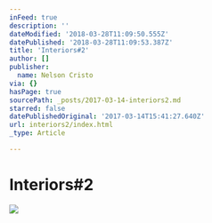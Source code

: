 ```yaml
---
inFeed: true
description: ''
dateModified: '2018-03-28T11:09:50.555Z'
datePublished: '2018-03-28T11:09:53.387Z'
title: 'Interiors#2'
author: []
publisher:
  name: Nelson Cristo
via: {}
hasPage: true
sourcePath: _posts/2017-03-14-interiors2.md
starred: false
datePublishedOriginal: '2017-03-14T15:41:27.640Z'
url: interiors2/index.html
_type: Article

---
```

# Interiors\#2
![](https://the-grid-user-content.s3-us-west-2.amazonaws.com/348370fb-85fc-4936-823f-99839cf700a2.jpg)